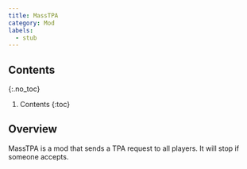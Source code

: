 ```yaml
---
title: MassTPA
category: Mod
labels:
  - stub
---
```

## Contents
{:.no_toc}
1. Contents
{:toc}

## Overview
MassTPA is a mod that sends a TPA request to all players. It will stop if someone accepts.
